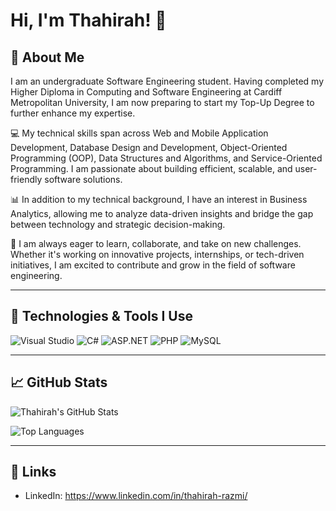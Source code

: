 # Hi, I'm Thahirah! 👋

## 🚀 About Me
 I am an undergraduate Software Engineering student. Having completed my Higher Diploma in Computing and Software Engineering at Cardiff Metropolitan University, I am now preparing to start my Top-Up Degree to further enhance my expertise.

💻 My technical skills span across Web and Mobile Application Development, Database Design and Development, Object-Oriented Programming (OOP), Data Structures and Algorithms, and Service-Oriented Programming. I am passionate about building efficient, scalable, and user-friendly software solutions.

📊 In addition to my technical background, I have an interest in Business Analytics, allowing me to analyze data-driven insights and bridge the gap between technology and strategic decision-making.

🚀 I am always eager to learn, collaborate, and take on new challenges. Whether it's working on innovative projects, internships, or tech-driven initiatives, I am excited to contribute and grow in the field of software engineering.

---

## 🔧 Technologies & Tools I Use
![Visual Studio](https://img.shields.io/badge/Visual_Studio-5C2D91?style=for-the-badge&logo=visualstudio&logoColor=white)
![C#](https://img.shields.io/badge/C%23-2396F3?style=for-the-badge&logo=c-sharp&logoColor=white)
![ASP.NET](https://img.shields.io/badge/ASP.NET-5C2D91?style=for-the-badge&logo=dot-net&logoColor=white)
![PHP](https://img.shields.io/badge/PHP-777BB4?style=for-the-badge&logo=php&logoColor=white)
![MySQL](https://img.shields.io/badge/MySQL-4479A1?style=for-the-badge&logo=mysql&logoColor=white)

---

## 📈 GitHub Stats

![Thahirah's GitHub Stats](https://github-readme-stats.vercel.app/api?username=Thahirah-Razmi&show_icons=true&theme=radical)

![Top Languages](https://github-readme-stats.vercel.app/api/top-langs/?username=Thahirah-Razmi&layout=compact&theme=radical)

---

## 🔗 Links
- LinkedIn: https://www.linkedin.com/in/thahirah-razmi/

